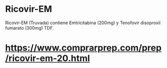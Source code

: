 # Ricovir-EM
Ricovir-EM (Truvada) contiene Emtricitabina (200mg) y Tenofovir disoproxil fumarato (300mg) TDF.
# https://www.comprarprep.com/prep/ricovir-em-20.html
